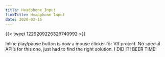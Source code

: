 ```yaml
---
title: Headphone Input
linkTitle: Headphone Input
date: 2020-02-16
---
```


{{< tweet 1229209226326740992 >}}

Inline play/pause button is now a mouse clicker for VR project. No special API’s for this one, just had to find the right solution. I DID IT! BEER TIME!

